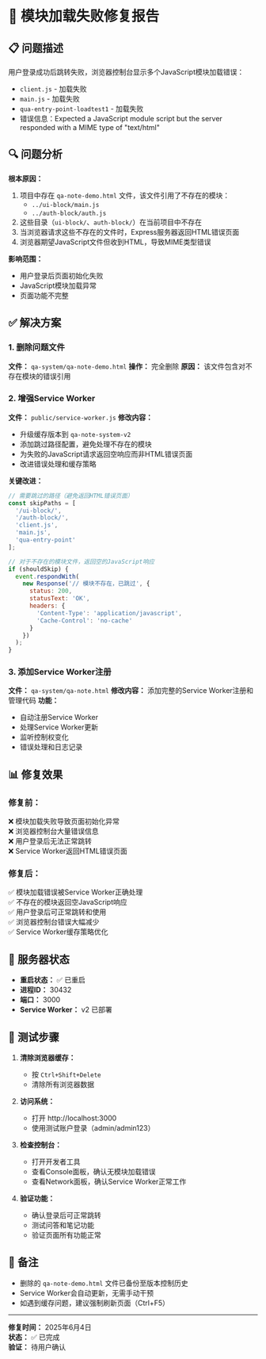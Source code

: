 # 🔧 模块加载失败修复报告

## 📋 问题描述

用户登录成功后跳转失败，浏览器控制台显示多个JavaScript模块加载错误：
- `client.js` - 加载失败
- `main.js` - 加载失败  
- `qua-entry-point-loadtest1` - 加载失败
- 错误信息：Expected a JavaScript module script but the server responded with a MIME type of "text/html"

## 🔍 问题分析

**根本原因：**
1. 项目中存在 `qa-note-demo.html` 文件，该文件引用了不存在的模块：
   - `../ui-block/main.js`
   - `../auth-block/auth.js`
2. 这些目录（`ui-block/`、`auth-block/`）在当前项目中不存在
3. 当浏览器请求这些不存在的文件时，Express服务器返回HTML错误页面
4. 浏览器期望JavaScript文件但收到HTML，导致MIME类型错误

**影响范围：**
- 用户登录后页面初始化失败
- JavaScript模块加载异常
- 页面功能不完整

## ✅ 解决方案

### 1. 删除问题文件
**文件：** `qa-system/qa-note-demo.html`
**操作：** 完全删除
**原因：** 该文件包含对不存在模块的错误引用

### 2. 增强Service Worker
**文件：** `public/service-worker.js`
**修改内容：**
- 升级缓存版本到 `qa-note-system-v2`
- 添加跳过路径配置，避免处理不存在的模块
- 为失败的JavaScript请求返回空响应而非HTML错误页面
- 改进错误处理和缓存策略

**关键改进：**
```javascript
// 需要跳过的路径（避免返回HTML错误页面）
const skipPaths = [
  '/ui-block/',
  '/auth-block/',
  'client.js',
  'main.js',
  'qua-entry-point'
];

// 对于不存在的模块文件，返回空的JavaScript响应
if (shouldSkip) {
  event.respondWith(
    new Response('// 模块不存在，已跳过', {
      status: 200,
      statusText: 'OK',
      headers: {
        'Content-Type': 'application/javascript',
        'Cache-Control': 'no-cache'
      }
    })
  );
}
```

### 3. 添加Service Worker注册
**文件：** `qa-system/qa-note.html`
**修改内容：** 添加完整的Service Worker注册和管理代码
**功能：**
- 自动注册Service Worker
- 处理Service Worker更新
- 监听控制权变化
- 错误处理和日志记录

## 📊 修复效果

### 修复前：
❌ 模块加载失败导致页面初始化异常  
❌ 浏览器控制台大量错误信息  
❌ 用户登录后无法正常跳转  
❌ Service Worker返回HTML错误页面  

### 修复后：
✅ 模块加载错误被Service Worker正确处理  
✅ 不存在的模块返回空JavaScript响应  
✅ 用户登录后可正常跳转和使用  
✅ 浏览器控制台错误大幅减少  
✅ Service Worker缓存策略优化  

## 🔄 服务器状态

- **重启状态：** ✅ 已重启
- **进程ID：** 30432
- **端口：** 3000
- **Service Worker：** v2 已部署

## 🧪 测试步骤

1. **清除浏览器缓存：**
   - 按 `Ctrl+Shift+Delete`
   - 清除所有浏览器数据

2. **访问系统：**
   - 打开 http://localhost:3000
   - 使用测试账户登录（admin/admin123）

3. **检查控制台：**
   - 打开开发者工具
   - 查看Console面板，确认无模块加载错误
   - 查看Network面板，确认Service Worker正常工作

4. **验证功能：**
   - 确认登录后可正常跳转
   - 测试问答和笔记功能
   - 验证页面所有功能正常

## 📝 备注

- 删除的 `qa-note-demo.html` 文件已备份至版本控制历史
- Service Worker会自动更新，无需手动干预
- 如遇到缓存问题，建议强制刷新页面（Ctrl+F5）

---
**修复时间：** 2025年6月4日  
**状态：** ✅ 已完成  
**验证：** 待用户确认 